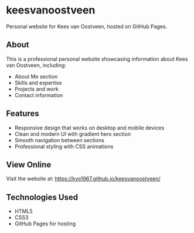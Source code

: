 # keesvanoostveen

Personal website for Kees van Oostveen, hosted on GitHub Pages.

## About

This is a professional personal website showcasing information about Kees van Oostveen, including:
- About Me section
- Skills and expertise
- Projects and work
- Contact information

## Features

- Responsive design that works on desktop and mobile devices
- Clean and modern UI with gradient hero section
- Smooth navigation between sections
- Professional styling with CSS animations

## View Online

Visit the website at: https://kvo1967.github.io/keesvanoostveen/

## Technologies Used

- HTML5
- CSS3
- GitHub Pages for hosting